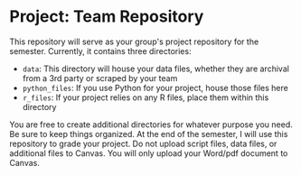 # Project: Team Repository
This repository will serve as your group's project repository for the semester. Currently, it contains three directories:
* `data`: This directory will house your data files, whether they are archival from a 3rd party or scraped by your team
* `python_files`: If you use Python for your project, house those files here
* `r_files`: If your project relies on any R files, place them within this directory

You are free to create additional directories for whatever purpose you need. Be sure to keep things organized. At the end of the semester, I will use this repository to grade your project. Do not upload script files, data files, or additional files to Canvas. You will only upload your Word/pdf document to Canvas.